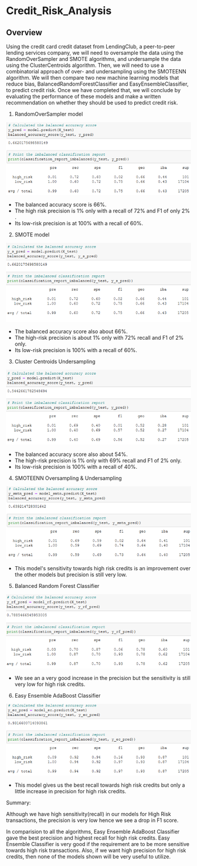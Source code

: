 # Credit_Risk_Analysis

## Overview

Using the credit card credit dataset from LendingClub, a peer-to-peer lending services company, 
we will need to oversample the data using the RandomOverSampler and SMOTE algorithms, and undersample the data using the 
ClusterCentroids algorithm. Then, we will need to use a combinatorial approach of over- and undersampling using the SMOTEENN algorithm. 
We will then compare two new machine learning models that reduce bias, BalancedRandomForestClassifier and EasyEnsembleClassifier, 
to predict credit risk. Once we have completed that, we will conclude by evaluating the performance of these models and make a written 
recommendation on whether they should be used to predict credit risk.


1. RandomOverSampler model

![image](https://github.com/DmanDJs1/Credit_Risk_Analysis/blob/main/Pictures/RandomOverSampler%20model1.PNG?raw=true)

   - The balanced accuracy score is 66%.
   - The high risk precision is 1% only with a recall of 72% and F1 of only 2% .
   - Its low-risk precision is at 100% with a recall of 60%.

2. SMOTE model

![image](https://github.com/DmanDJs1/Credit_Risk_Analysis/blob/main/Pictures/SMOTE%20Oversampling2.PNG?raw=true)

   - The balanced accuracy score also about 66%.
   - The high-risk precision is about 1% only with 72% recall and F1 of 2% only.
   - Its low-risk precision is 100% with a recall of 60%.

3. Cluster Centroids Undersampling

![image](https://github.com/DmanDJs1/Credit_Risk_Analysis/blob/main/Pictures/Cluster%20Centroids%20Undersampling3.PNG?raw=true)


   - The balanced accuracy score also about 54%.
   - The high-risk precision is 1% only with 69% recall and F1 of 2% only.
   - Its low-risk precision is 100% with a recall of 40%.


4. SMOTEENN Oversampling & Undersampling


![image](https://github.com/DmanDJs1/Credit_Risk_Analysis/blob/main/Pictures/SMOTEOversampling%20-%20Undersampling4.PNG?raw=true)


   - This model's sensitivity towards high risk credits is an improvement over the other models but precision is still very low.

5. Balanced Random Forest Classifier

![image](https://github.com/DmanDJs1/Credit_Risk_Analysis/blob/main/Pictures/Balanced%20Random%20Forest%20Classifier5.PNG?raw=true)

   - We see an a very good increase in the precision but the sensitivity is still very low for high risk credits.

6. Easy Ensemble AdaBoost Classifier

![image](https://github.com/DmanDJs1/Credit_Risk_Analysis/blob/main/Pictures/Easy%20Ensemble%20AdaBoost%20Classifier6.PNG?raw=true)

   - This model gives us the best recall towards high risk credits but only a little increase in precision for high risk credits.

Summary:

Although we have high sensitivity(recall) in our models for High Risk transactions, the precision is very low hence we see a drop in F1 score.

In comparision to all the algorithms, Easy Ensemble AdaBoost Classifier gave the best precision and highest recall for high risk credits. 
Easy Ensemble Classifier is very good if the requirement are to be more sensitive towards high risk transactions. 
Also, if we want high precision for high risk credits, then none of the models shown will be very useful to utilize.
